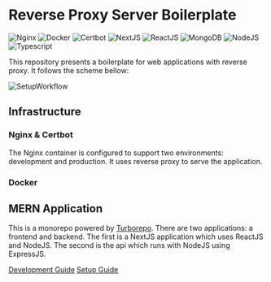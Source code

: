 # Reverse Proxy Server Boilerplate

![Nginx](https://img.shields.io/badge/nginx-black?logo=nginx&style=for-the-badge) ![Docker](https://img.shields.io/badge/docker-black?logo=docker&style=for-the-badge) ![Certbot](https://img.shields.io/badge/certbot-black?logo=certbot&style=for-the-badge) ![NextJS](https://img.shields.io/badge/nextjs-black?logo=nextdotjs&style=for-the-badge) ![ReactJS](https://img.shields.io/badge/react-black?logo=react&style=for-the-badge) ![MongoDB](https://img.shields.io/badge/mongodb-black?logo=mongodb&style=for-the-badge) ![NodeJS](https://img.shields.io/badge/nodejs-black?logo=nodedotjs&style=for-the-badge) ![Typescript](https://img.shields.io/badge/Typescript-black?logo=typescript&style=for-the-badge)



This repository presents a boilerplate for web applications with reverse proxy.  It follows the scheme bellow:

![SetupWorkflow](./setup.drawio.svg)

## Infrastructure 

### Nginx & Certbot

The Nginx container is configured to support two environments: development and production. It uses reverse proxy to serve the application.

### Docker 


## MERN Application

This is a monorepo powered by [Turborepo](https://turbo.build/). There are two applications: a frontend and backend. The first is a NextJS application which uses ReactJS and NodeJS. The second is the api which runs with NodeJS using ExpressJS. 



[Development Guide](./docs/Development.md)
[Setup Guide](./docs/Development.md)

